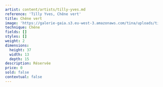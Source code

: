 ```yaml
---
artist: content/artists/tilly-yves.md
reference: 'Tilly Yves, Chêne vert'
title: Chêne vert
image: 'https://galerie-gaia.s3.eu-west-3.amazonaws.com/tina/uploads/tilly-yves/galerie-gaia-yves-tillyIMG-20221101-WA0007-01~2.jpg'
technique: Chêne
fields: []
styles: []
weight: 2
dimensions:
  height: 37
  width: 13
  depth: 15
description: Réservée
price: 0
sold: false
contextual: false
---
```


